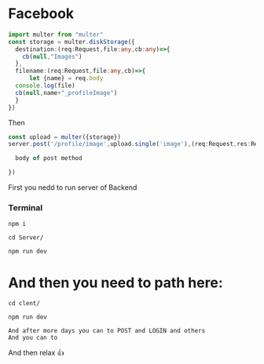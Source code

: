# Facebook
``` ts
import multer from "multer"
const storage = multer.diskStorage({
  destination:(req:Request,file:any,cb:any)=>{
    cb(null,"Images")
  },
  filename:(req:Request,file:any,cb)=>{
      let {name} = req.body
  console.log(file)
  cb(null,name+"_profileImage")
  }
})
```
Then 
``` ts
const upload = multer({storage})
server.post('/profile/image',upload.single('image'),(req:Request,res:Response)=>{

  body of post method 

})
```
First you nedd to run server of Backend
### Terminal
``` shell
npm i
```

``` shell
cd Server/
```
``` shell
npm run dev
```
# And then you need to path here:
``` shel
cd clent/
```
``` shell
npm run dev
```
```shell
And after more days you can to POST and LOGIN and others
And you can to   
```
And then relax 👍
